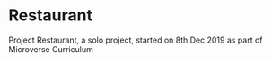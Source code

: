 # Restaurant
Project Restaurant, a solo project, started on 8th Dec 2019 as part of Microverse Curriculum
